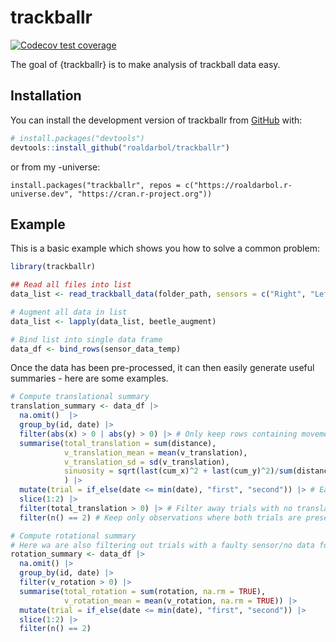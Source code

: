 # trackballr

<!-- badges: start -->
[![Codecov test coverage](https://codecov.io/gh/roaldarbol/trackballr/branch/main/graph/badge.svg)](https://app.codecov.io/gh/roaldarbol/trackballr?branch=main)
<!-- badges: end -->

The goal of {trackballr} is to make analysis of trackball data easy.

## Installation

You can install the development version of trackballr from [GitHub](https://github.com/) with:

``` r
# install.packages("devtools")
devtools::install_github("roaldarbol/trackballr")
```
or from my -universe:
```
install.packages("trackballr", repos = c("https://roaldarbol.r-universe.dev", "https://cran.r-project.org"))
```

## Example

This is a basic example which shows you how to solve a common problem:

``` r
library(trackballr)

## Read all files into list
data_list <- read_trackball_data(folder_path, sensors = c("Right", "Left"))

# Augment all data in list
data_list <- lapply(data_list, beetle_augment)

# Bind list into single data frame
data_df <- bind_rows(sensor_data_temp)
```

Once the data has been pre-processed, it can then easily generate useful summaries - here are some examples.
```r
# Compute translational summary
translation_summary <- data_df |> 
  na.omit()  |> 
  group_by(id, date) |> 
  filter(abs(x) > 0 | abs(y) > 0) |> # Only keep rows containing movement
  summarise(total_translation = sum(distance),
            v_translation_mean = mean(v_translation),
            v_translation_sd = sd(v_translation),
            sinuosity = sqrt(last(cum_x)^2 + last(cum_y)^2)/sum(distance)
            ) |> 
  mutate(trial = if_else(date <= min(date), "first", "second")) |> # Each animal has been on the trackball on two days - here we assign which day/trial
  slice(1:2) |> 
  filter(total_translation > 0) |> # Filter away trials with no translation
  filter(n() == 2) # Keep only observations where both trials are present

# Compute rotational summary
# Here wa are also filtering out trials with a faulty sensor/no data for one sensor
rotation_summary <- data_df |> 
  na.omit() |>
  group_by(id, date) |> 
  filter(v_rotation > 0) |>
  summarise(total_rotation = sum(rotation, na.rm = TRUE),
            v_rotation_mean = mean(v_rotation, na.rm = TRUE)) |>
  mutate(trial = if_else(date <= min(date), "first", "second")) |> 
  slice(1:2) |>
  filter(n() == 2)
```
